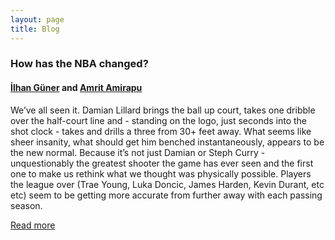 ```yaml
---
layout: page
title: Blog
---
```


### How has the NBA changed?

#### [İlhan Güner](https://gunerilhan.github.io) and [Amrit Amirapu](https://sites.google.com/site/amritamirapu/)


We’ve all seen it. Damian Lillard brings the ball up court, takes one dribble over the half-court line and  - standing on the logo, just seconds into the shot clock - takes and drills a three from 30+ feet away. What seems like sheer insanity, what should get him benched instantaneously, appears to be the new normal. Because it’s not just Damian or Steph Curry - unquestionably the greatest shooter the game has ever seen and the first one to make us rethink what we thought was physically possible. Players the league over (Trae Young, Luka Doncic, James Harden, Kevin Durant, etc etc) seem to be getting more accurate from further away with each passing season.

[Read more](file:///Users/gunerilhan/Dropbox/gunerilhan.github.io/img/nba/post.html)
